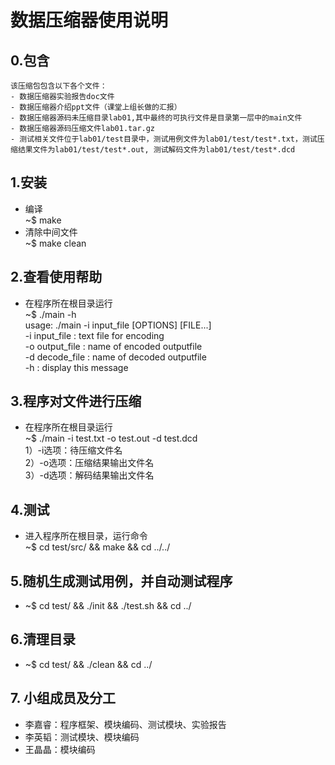 # 数据压缩器使用说明

## 0.包含
	该压缩包包含以下各个文件：
	- 数据压缩器实验报告doc文件
	- 数据压缩器介绍ppt文件（课堂上组长做的汇报）
	- 数据压缩器源码未压缩目录lab01,其中最终的可执行文件是目录第一层中的main文件
	- 数据压缩器源码压缩文件lab01.tar.gz
	- 测试相关文件位于lab01/test目录中，测试用例文件为lab01/test/test*.txt，测试压缩结果文件为lab01/test/test*.out, 测试解码文件为lab01/test/test*.dcd

## 1.安装

- 编译  
~$ make  
- 清除中间文件  
~$ make clean

## 2.查看使用帮助

- 在程序所在根目录运行  
~$ ./main -h  
usage: ./main -i input_file [OPTIONS] [FILE...]  
-i		input_file		:	text file for encoding  
-o		output_file		:	name of encoded outputfile  
-d		decode_file		:	name of decoded outputfile  
-h						:	display this message  

## 3.程序对文件进行压缩
- 在程序所在根目录运行  
~$ ./main -i test.txt -o test.out -d test.dcd  
1）-i选项：待压缩文件名  
2）-o选项：压缩结果输出文件名  
3）-d选项：解码结果输出文件名

## 4.测试

- 进入程序所在根目录，运行命令  
~$ cd test/src/ && make && cd ../../

## 5.随机生成测试用例，并自动测试程序
 
- ~$ cd test/ && ./init && ./test.sh && cd ../

## 6.清理目录

- ~$ cd test/ && ./clean && cd ../

## 7. 小组成员及分工
- 李嘉睿：程序框架、模块编码、测试模块、实验报告
- 李英韬：测试模块、模块编码
- 王晶晶：模块编码
